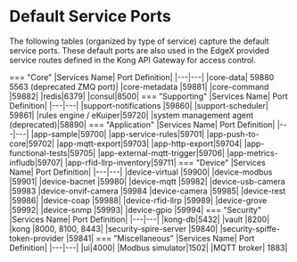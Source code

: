 # Default Service Ports
The following tables (organized by type of service) capture the default service ports.  These default ports are also used in the EdgeX provided service routes defined in the Kong API Gateway for access control.

=== "Core"
    |Services Name|	Port Definition|
    |---|---|
    |core-data|	59880<br>5563 (deprecated ZMQ port)|
    |core-metadata	|59881|
    |core-command	|59882|
    |redis|6379|
    |consul|8500|
=== "Supporting"
    |Services Name|	Port Definition|
    |---|---|
    |support-notifications	|59860|
    |support-scheduler|	59861|
    |rules engine / eKuiper|59720|
    |system management agent (deprecated)|58890|
=== "Application"
    |Services Name|	Port Definition|
    |---|---|
    |app-sample|59700|
    |app-service-rules|59701|
    |app-push-to-core|59702|
    |app-mqtt-export|59703|
    |app-http-export|59704|
    |app-functional-tests|59705|
    |app-external-mqtt-trigger|59706|
    |app-metrics-infludb|59707|
    |app-rfid-llrp-inventory|59711|
=== "Device"
    |Services Name|	Port Definition|
    |---|---|
    |device-virtual	|59900|
    |device-modbus	|59901|
    |device-bacnet  |59980|
    |device-mqtt	|59982|
    |device-usb-camera |59983
    |device-onvif-camera |59984
    |device-camera  |59985|
    |device-rest    |59986|
    |device-coap    |59988|
    |device-rfid-llrp    |59989|
    |device-grove   |59992|
    |device-snmp	|59993|
    |device-gpio    |59994|
=== "Security"
    |Services Name|	Port Definition|
    |---|---|
    |kong-db|5432|
    |vault	|8200|
    |kong	|8000, 8100, 8443|
    |security-spire-server          |59840|
    |security-spiffe-token-provider |59841|
=== "Miscellaneous"
    |Services Name|	Port Definition|
    |---|---|
    |ui|4000|
    |Modbus simulator|1502|
    |MQTT broker| 1883|
